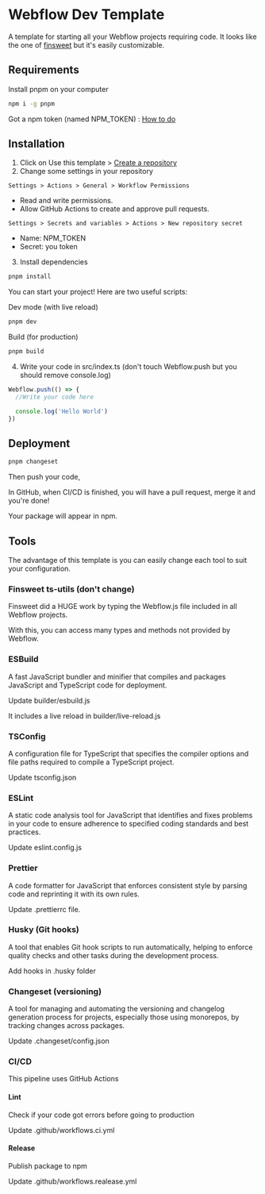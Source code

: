 # Webflow Dev Template

A template for starting all your Webflow projects requiring code.
It looks like the one of [finsweet](https://github.com/finsweet/developer-starter) but it's easily customizable.

## Requirements

Install pnpm on your computer
```bash
npm i -g pnpm
```

Got a npm token (named NPM_TOKEN) : [How to do](https://docs.npmjs.com/creating-and-viewing-access-tokens)

## Installation

1. Click on Use this template > [Create a repository](https://docs.github.com/en/repositories/creating-and-managing-repositories/creating-a-repository-from-a-template#creating-a-repository-from-a-template)
2. Change some settings in your repository 

```Settings > Actions > General > Workflow Permissions```

- Read and write permissions.
- Allow GitHub Actions to create and approve pull requests.

```Settings > Secrets and variables > Actions > New repository secret ```
- Name: NPM_TOKEN
- Secret: you token
3. Install dependencies
```bash
pnpm install
```

You can start your project! Here are two useful scripts:

Dev mode (with live reload)
```bash
pnpm dev
```

Build (for production)
```bash
pnpm build
```

4. Write your code in src/index.ts (don't touch Webflow.push but you should remove console.log)

```typescript
Webflow.push(() => {
  //Write your code here

  console.log('Hello World')
})

```

## Deployment

```bash
pnpm changeset
```
Then push your code,

In GitHub, when CI/CD is finished, you will have a pull request, merge it and you're done!

Your package will appear in npm.

## Tools

The advantage of this template is you can easily change each tool to suit your configuration.

### Finsweet ts-utils (don't change)

Finsweet did a HUGE work by typing the Webflow.js file included in all Webflow projects.

With this, you can access many types and methods not provided by Webflow.

### ESBuild

A fast JavaScript bundler and minifier that compiles and packages JavaScript and TypeScript code for deployment.

Update builder/esbuild.js

It includes a live reload in builder/live-reload.js

### TSConfig

A configuration file for TypeScript that specifies the compiler options and file paths required to compile a TypeScript project.

Update tsconfig.json

### ESLint

A static code analysis tool for JavaScript that identifies and fixes problems in your code to ensure adherence to specified coding standards and best practices.

Update eslint.config.js

### Prettier

A code formatter for JavaScript that enforces consistent style by parsing code and reprinting it with its own rules.

Update .prettierrc file.

### Husky (Git hooks)

A tool that enables Git hook scripts to run automatically, helping to enforce quality checks and other tasks during the development process.

Add hooks in .husky folder

### Changeset (versioning)

A tool for managing and automating the versioning and changelog generation process for projects, especially those using monorepos, by tracking changes across packages.

Update .changeset/config.json

### CI/CD

This pipeline uses GitHub Actions

#### Lint

Check if your code got errors before going to production

Update .github/workflows.ci.yml


#### Release

Publish package to npm

Update .github/workflows.realease.yml
